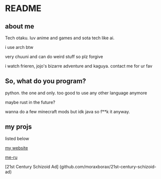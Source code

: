 # README

## about me

Tech otaku. luv anime and games and sota tech like ai.

i use arch btw

very chuuni and can do weird stuff so plz forgive

i watch frieren, jojo's bizarre adventure and kaguya. contact me for ur fav

## So, what do you program?

python. the one and only. too good to use any other language anymore

maybe rust in the future?

wanna do a few minecraft mods but idk java so f**k it anyway.

## my projs

listed below

[my website](github.com/moraxborax/moraxborax.github.io)

[me-ru](github.com/moraxborax/me-ru)

[21st Century Schizoid Ad] (github.com/moraxborax/21st-century-schizoid-ad)
